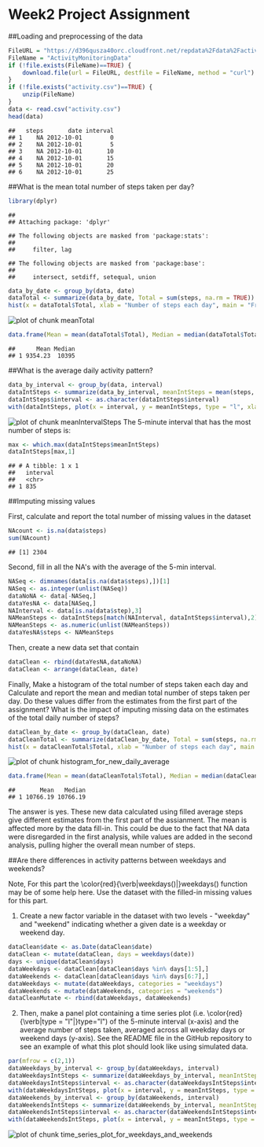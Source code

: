 
Week2 Project Assignment
============================================

##Loading and preprocessing of the data



```r
FileURL = "https://d396qusza40orc.cloudfront.net/repdata%2Fdata%2Factivity.zip"
FileName = "ActivityMonitoringData"
if (!file.exists(FileName)==TRUE) {
    download.file(url = FileURL, destfile = FileName, method = "curl")
}
if (!file.exists("activity.csv")==TRUE) {
    unzip(FileName)
}
data <- read.csv("activity.csv")
head(data)
```

```
##   steps       date interval
## 1    NA 2012-10-01        0
## 2    NA 2012-10-01        5
## 3    NA 2012-10-01       10
## 4    NA 2012-10-01       15
## 5    NA 2012-10-01       20
## 6    NA 2012-10-01       25
```

##What is the mean total number of steps taken per day?


```r
library(dplyr)
```

```
## 
## Attaching package: 'dplyr'
```

```
## The following objects are masked from 'package:stats':
## 
##     filter, lag
```

```
## The following objects are masked from 'package:base':
## 
##     intersect, setdiff, setequal, union
```


```r
data_by_date <- group_by(data, date)
dataTotal <- summarize(data_by_date, Total = sum(steps, na.rm = TRUE))
hist(x = dataTotal$Total, xlab = "Number of steps each day", main = "Frequency of total number of steps each day")
```

![plot of chunk meanTotal](figure/meanTotal-1.png)

```r
data.frame(Mean = mean(dataTotal$Total), Median = median(dataTotal$Total))
```

```
##      Mean Median
## 1 9354.23  10395
```

##What is the average daily activity pattern?


```r
data_by_interval <- group_by(data, interval)
dataIntSteps <- summarize(data_by_interval, meanIntSteps = mean(steps, na.rm = TRUE))
dataIntSteps$interval <- as.character(dataIntSteps$interval)
with(dataIntSteps, plot(x = interval, y = meanIntSteps, type = "l", xlab = "5-minute Interval", ylab = "Average number of steps", main = "Average number of steps by 5-minute intervals"))
```

![plot of chunk meanIntervalSteps](figure/meanIntervalSteps-1.png)
The 5-minute interval that has the most number of steps is: 

```r
max <- which.max(dataIntSteps$meanIntSteps)
dataIntSteps[max,1] 
```

```
## # A tibble: 1 x 1
##   interval
##   <chr>   
## 1 835
```

##Imputing missing values

First, calculate and report the total number of missing values in the dataset

```r
NAcount <- is.na(data$steps)
sum(NAcount)
```

```
## [1] 2304
```

Second, fill in all the NA's with the average of the 5-min interval.

```r
NASeq <- dimnames(data[is.na(data$steps),])[1]
NASeq <- as.integer(unlist(NASeq))
dataNoNA <- data[-NASeq,]
dataYesNA <- data[NASeq,]
NAInterval <- data[is.na(data$step),3]
NAMeanSteps <- dataIntSteps[match(NAInterval, dataIntSteps$interval),2]
NAMeanSteps <- as.numeric(unlist(NAMeanSteps))
dataYesNA$steps <- NAMeanSteps
```

Then, create a new data set that contain 

```r
dataClean <- rbind(dataYesNA,dataNoNA)
dataClean <- arrange(dataClean, date)
```

Finally, Make a histogram of the total number of steps taken each day 
and 
Calculate and report the mean and median total number of steps taken per day. Do these values differ from the estimates from the first part of the assignment? What is the impact of imputing missing data on the estimates of the total daily number of steps?


```r
dataClean_by_date <- group_by(dataClean, date)
dataCleanTotal <- summarize(dataClean_by_date, Total = sum(steps, na.rm = TRUE))
hist(x = dataCleanTotal$Total, xlab = "Number of steps each day", main = "Frequency of total number of steps each day")
```

![plot of chunk histogram_for_new_daily_average](figure/histogram_for_new_daily_average-1.png)

```r
data.frame(Mean = mean(dataCleanTotal$Total), Median = median(dataCleanTotal$Total))
```

```
##       Mean   Median
## 1 10766.19 10766.19
```
The answer is yes. These new data calculated using filled average steps give different estimates from the first part of the assianment. The mean is affected more by the data fill-in. This could be due to the fact that NA data were disregarded in the first analysis, while values are added in the second analysis, pulling higher the overall mean number of steps. 

##Are there differences in activity patterns between weekdays and weekends?

Note, For this part the \color{red}{\verb|weekdays()|}weekdays() function may be of some help here. Use the dataset with the filled-in missing values for this part.

1. Create a new factor variable in the dataset with two levels - "weekday" and "weekend" indicating whether a given date is a weekday or weekend day.

```r
dataClean$date <- as.Date(dataClean$date)
dataClean <- mutate(dataClean, days = weekdays(date))
days <- unique(dataClean$days)
dataWeekdays <- dataClean[dataClean$days %in% days[1:5],]
dataWeekends <- dataClean[dataClean$days %in% days[6:7],]
dataWeekdays <- mutate(dataWeekdays, categories = "weekdays")
dataWeekends <- mutate(dataWeekends, categories = "weekends")
dataCleanMutate <- rbind(dataWeekdays, dataWeekends)
```

2. Then, make a panel plot containing a time series plot (i.e. \color{red}{\verb|type = "l"|}type="l") of the 5-minute interval (x-axis) and the average number of steps taken, averaged across all weekday days or weekend days (y-axis). See the README file in the GitHub repository to see an example of what this plot should look like using simulated data.

```r
par(mfrow = c(2,1))
dataWeekdays_by_interval <- group_by(dataWeekdays, interval)
dataWeekdaysIntSteps <- summarize(dataWeekdays_by_interval, meanIntSteps = mean(steps, na.rm = TRUE))
dataWeekdaysIntSteps$interval <- as.character(dataWeekdaysIntSteps$interval)
with(dataWeekdaysIntSteps, plot(x = interval, y = meanIntSteps, type = "l", xlab = "5-minute Interval", ylab = "Average number of steps", main = "Average number of steps by 5-minute intervals on Weekdays"))
dataWeekends_by_interval <- group_by(dataWeekends, interval)
dataWeekendsIntSteps <- summarize(dataWeekends_by_interval, meanIntSteps = mean(steps, na.rm = TRUE))
dataWeekendsIntSteps$interval <- as.character(dataWeekendsIntSteps$interval)
with(dataWeekendsIntSteps, plot(x = interval, y = meanIntSteps, type = "l", xlab = "5-minute Interval", ylab = "Average number of steps", main = "Average number of steps by 5-minute intervals on Weekends"))
```

![plot of chunk time_series_plot_for_weekdays_and_weekends](figure/time_series_plot_for_weekdays_and_weekends-1.png)
